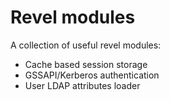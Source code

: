 Revel modules
=============

A collection of useful revel modules:

* Cache based session storage
* GSSAPI/Kerberos authentication
* User LDAP attributes loader


